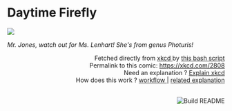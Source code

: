 # <b>Daytime Firefly</b>

[![](https://imgs.xkcd.com/comics/daytime_firefly.png)](https://xkcd.com/2808)

<i>Mr. Jones, watch out for Ms. Lenhart! She&#39;s from genus Photuris!</i>

<div align="right">
  Fetched directly from
  <a href="https://xkcd.com">
    xkcd
  </a>
  by
  <a href="https://github.com/Vanille-N/Vanille-N/blob/master/fetch">
    this bash script
  </a>
</div>
<div align="right">
  Permalink to this comic:
  <a href="https://xkcd.com/2808">
    https://xkcd.com/2808
  </a>
</div>
<div align="right">
  Need an explanation ?
  <a href="https://www.explainxkcd.com/wiki/index.php/2808">
    Explain xkcd
  </a>
</div>
<div align="right">
  How does this work ?
  <a href="https://github.com/Vanille-N/Vanille-N/blob/master/.github/workflows/build.yml">
    workflow
  </a>
  |
  <a href="https://simonwillison.net/2020/Jul/10/self-updating-profile-readme/">
    related explanation
  </a>
</div><br>

<a href="https://github.com/Vanille-N/Vanille-N/actions"><img src="https://github.com/Vanille-N/Vanille-N/workflows/Build%20README/badge.svg" align="right" alt="Build README"></a>
